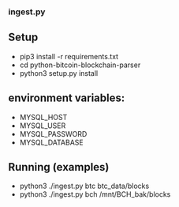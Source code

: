 ### ingest.py

## Setup
- pip3 install -r requirements.txt
- cd python-bitcoin-blockchain-parser
- python3 setup.py install

## environment variables:
- MYSQL_HOST
- MYSQL_USER
- MYSQL_PASSWORD
- MYSQL_DATABASE

## Running (examples)
- python3 ./ingest.py btc btc_data/blocks
- python3 ./ingest.py bch /mnt/BCH_bak/blocks


